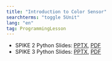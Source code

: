 ```yaml
---
title: "Introduction to Color Sensor"
searchterms: "toggle 5Unit"
lang: "en"
tag: ProgrammingLesson
---
```

 <ul>

 <li class="ng-binding">SPIKE 2 Python Slides:
 <a href="PyProgrammingLessons/ColorSensor.pptx">PPTX</a>,
 <a href="PyProgrammingLessons/ColorSensor.pdf">PDF</a>
 </li>
 <li class="ng-binding">SPIKE 3 Python Slides:
 <a href="PyProgrammingLessons/SP3ColorSensorPython.pptx">PPTX</a>,
 <a href="PyProgrammingLessons/SP3ColorSensorPython.pdf">PDF</a>
</li>
 </ul>
